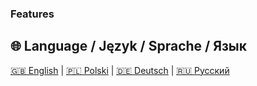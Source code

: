 ### Features
## 🌐 Language / Język / Sprache / Язык

[🇬🇧 English](README.md) | 
[🇵🇱 Polski](README.pl.md) | 
[🇩🇪 Deutsch](README.de.md) | 
[🇷🇺 Русский](README.ru.md)

